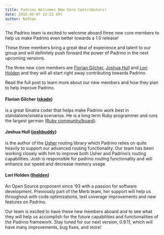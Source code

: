```yaml
---
title: Padrino Welcomes New Core Contributors!
date: 2010-05-07 22:21 UTC
author: Nathan
---
```


The Padrino team is excited to welcome aboard three new core members to help us make Padrino even better towards a 1.0 release!

These three members bring a great deal of experience and talent to our group and will definitely push forward the power of Padrino in the next upcoming versions.

The three new core members are [Florian Gilcher](http://github.com/skade "skade"), [Joshua Hull](http://github.com/joshbuddy "joshbuddy") and [Lori Holden](http://github.com/lholden "lholden") and they will all start right away contributing towards Padrino.

Read the full post to learn more about our new members and how they plan to help improve Padrino.


#### Florian Gilcher ([skade](http://github.com/skade))

is a great Sinatra coder that helps make Padrino work best in standalone/sinatra scenarios. He is a long term Ruby programmer and runs the largest german ([Ruby community/board](http://ruby-portal.de)).


#### Joshua Hull ([joshbuddy](http://github.com/joshbuddy))

is the author of the [Usher](http://github.com/joshbuddy/usher) routing library which Padrino relies on quite heavily to support our advanced routing functionality. Our team has been working closely with him to improve both Usher and Padrino’s routing capabilities. Josh is responsible for padrino routing functionality and will enhance our speed and decrease memory usage.


#### Lori Holden ([lholden](http://github.com/lholden))

An Open Source proponent since ‘93 with a passion for software development. Previously part of the Merb team, her support will help us throughout with code optimizations, test coverage improvements and new features on Padrino.

Our team is excited to have these new members aboard and to see what they will help us accomplish for the future capabilities and functionalities of the Padrino framework. Stay tuned for our next version, 0.9.11, which will have many improvements, bug fixes, and more!

